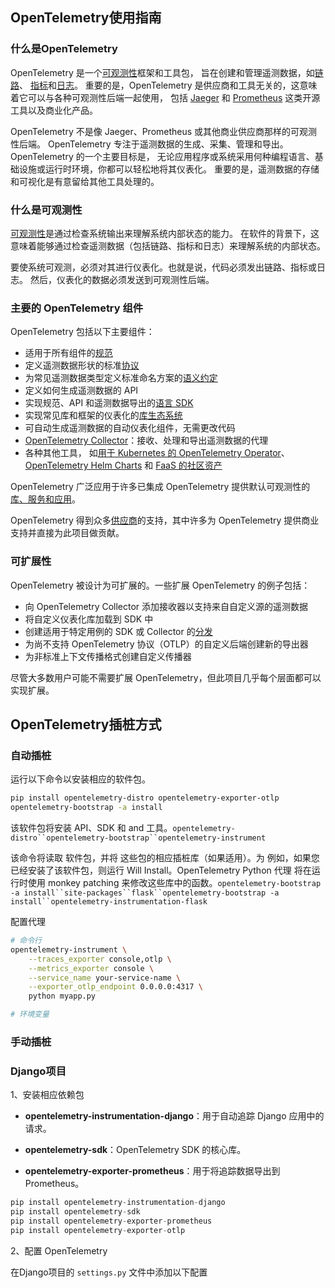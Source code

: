 ## OpenTelemetry使用指南



### 什么是OpenTelemetry

OpenTelemetry 是一个[可观测性](https://opentelemetry.io/docs/concepts/observability-primer/#what-is-observability)框架和工具包， 旨在创建和管理遥测数据，如[链路](https://opentelemetry.io/docs/concepts/signals/traces/)、 [指标](https://opentelemetry.io/docs/concepts/signals/metrics/)和[日志](https://opentelemetry.io/docs/concepts/signals/logs/)。 重要的是，OpenTelemetry 是供应商和工具无关的，这意味着它可以与各种可观测性后端一起使用， 包括 [Jaeger](https://www.jaegertracing.io/) 和 [Prometheus](https://prometheus.io/) 这类开源工具以及商业化产品。

OpenTelemetry 不是像 Jaeger、Prometheus 或其他商业供应商那样的可观测性后端。 OpenTelemetry 专注于遥测数据的生成、采集、管理和导出。 OpenTelemetry 的一个主要目标是， 无论应用程序或系统采用何种编程语言、基础设施或运行时环境，你都可以轻松地将其仪表化。 重要的是，遥测数据的存储和可视化是有意留给其他工具处理的。



### 什么是可观测性

[可观测性](https://opentelemetry.io/docs/concepts/observability-primer/#what-is-observability)是通过检查系统输出来理解系统内部状态的能力。 在软件的背景下，这意味着能够通过检查遥测数据（包括链路、指标和日志）来理解系统的内部状态。

要使系统可观测，必须对其进行仪表化。也就是说，代码必须发出链路、指标或日志。 然后，仪表化的数据必须发送到可观测性后端。



### 主要的 OpenTelemetry 组件

OpenTelemetry 包括以下主要组件：

- 适用于所有组件的[规范](https://opentelemetry.io/docs/specs/otel)
- 定义遥测数据形状的标准[协议](https://opentelemetry.io/docs/specs/otlp/)
- 为常见遥测数据类型定义标准命名方案的[语义约定](https://opentelemetry.io/docs/specs/semconv/)
- 定义如何生成遥测数据的 API
- 实现规范、API 和遥测数据导出的[语言 SDK](https://opentelemetry.io/docs/languages)
- 实现常见库和框架的仪表化的[库生态系统](https://opentelemetry.io/ecosystem/registry)
- 可自动生成遥测数据的自动仪表化组件，无需更改代码
- [OpenTelemetry Collector](https://opentelemetry.io/docs/collector)：接收、处理和导出遥测数据的代理
- 各种其他工具， 如[用于 Kubernetes 的 OpenTelemetry Operator](https://opentelemetry.io/docs/kubernetes/operator/)、 [OpenTelemetry Helm Charts](https://opentelemetry.io/docs/kubernetes/helm/) 和 [FaaS 的社区资产](https://opentelemetry.io/docs/faas/)

OpenTelemetry 广泛应用于许多已集成 OpenTelemetry 提供默认可观测性的[库、服务和应用](https://opentelemetry.io/ecosystem/integrations/)。

OpenTelemetry 得到众多[供应商](https://opentelemetry.io/ecosystem/vendors/)的支持，其中许多为 OpenTelemetry 提供商业支持并直接为此项目做贡献。



### 可扩展性

OpenTelemetry 被设计为可扩展的。一些扩展 OpenTelemetry 的例子包括：

- 向 OpenTelemetry Collector 添加接收器以支持来自自定义源的遥测数据
- 将自定义仪表化库加载到 SDK 中
- 创建适用于特定用例的 SDK 或 Collector 的[分发](https://opentelemetry.io/docs/concepts/distributions/)
- 为尚不支持 OpenTelemetry 协议（OTLP）的自定义后端创建新的导出器
- 为非标准上下文传播格式创建自定义传播器

尽管大多数用户可能不需要扩展 OpenTelemetry，但此项目几乎每个层面都可以实现扩展。



## OpenTelemetry插桩方式

### 自动插桩

运行以下命令以安装相应的软件包。

```sh
pip install opentelemetry-distro opentelemetry-exporter-otlp
opentelemetry-bootstrap -a install
```

该软件包将安装 API、SDK 和 and 工具。`opentelemetry-distro``opentelemetry-bootstrap``opentelemetry-instrument`

该命令将读取 软件包，并将 这些包的相应插桩库（如果适用）。为 例如，如果您已经安装了该软件包，则运行 Will Install。OpenTelemetry Python 代理 将在运行时使用 monkey patching 来修改这些库中的函数。`opentelemetry-bootstrap -a install``site-packages``flask``opentelemetry-bootstrap -a install``opentelemetry-instrumentation-flask`



配置代理

```sh
# 命令行
opentelemetry-instrument \
    --traces_exporter console,otlp \
    --metrics_exporter console \
    --service_name your-service-name \
    --exporter_otlp_endpoint 0.0.0.0:4317 \
    python myapp.py

# 环境变量
```



### 手动插桩



### Django项目



1、安装相应依赖包

- **opentelemetry-instrumentation-django**：用于自动追踪 Django 应用中的请求。

- **opentelemetry-sdk**：OpenTelemetry SDK 的核心库。

- **opentelemetry-exporter-prometheus**：用于将追踪数据导出到 Prometheus。

```python
pip install opentelemetry-instrumentation-django 
pip install opentelemetry-sdk
pip install opentelemetry-exporter-prometheus 
pip install opentelemetry-exporter-otlp
```

2、配置 OpenTelemetry

在Django项目的 `settings.py` 文件中添加以下配置

```python
```

